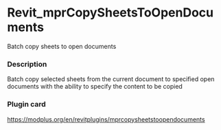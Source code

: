 # Revit_mprCopySheetsToOpenDocuments
Batch copy sheets to open documents
### Description ###
Batch copy selected sheets from the current document to specified open documents with the ability to specify the content to be copied
### Plugin card ###
https://modplus.org/en/revitplugins/mprcopysheetstoopendocuments
